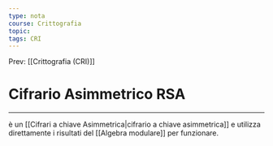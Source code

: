 ```yaml
---
type: nota
course: Crittografia
topic: 
tags: CRI
---
```


Prev: [[Crittografia (CRI)]]

# Cifrario Asimmetrico RSA
---
è un [[Cifrari a chiave Asimmetrica|cifrario a chiave asimmetrica]] e utilizza direttamente i risultati del [[Algebra modulare]] per funzionare.


